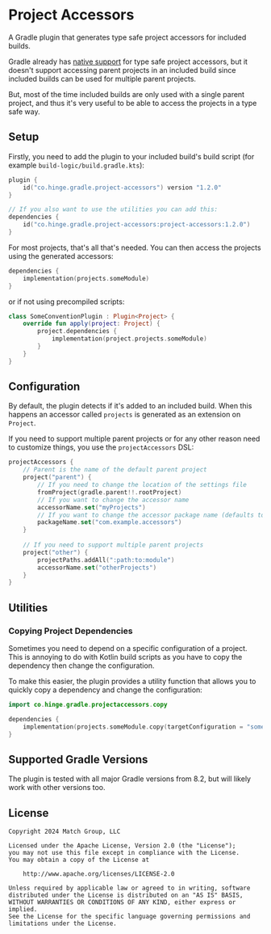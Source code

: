 # Project Accessors
A Gradle plugin that generates type safe project accessors for included builds.

Gradle already has [native support](https://docs.gradle.org/current/userguide/declaring_dependencies.html#sec:type-safe-project-accessors)
for type safe project accessors, but it doesn't support accessing parent projects in an included build since included
builds can be used for multiple parent projects.

But, most of the time included builds are only used with a single parent project, and thus it's very useful to be able
to access the projects in a type safe way.

## Setup
Firstly, you need to add the plugin to your included build's build script (for example `build-logic/build.gradle.kts`):
```kotlin
plugin {
    id("co.hinge.gradle.project-accessors") version "1.2.0"
}

// If you also want to use the utilities you can add this:
dependencies {
    id("co.hinge.gradle.project-accessors:project-accessors:1.2.0")
}
```

For most projects, that's all that's needed. You can then access the projects using the generated accessors:
```kotlin
dependencies {
    implementation(projects.someModule)
}
```
or if not using precompiled scripts:
```kotlin
class SomeConventionPlugin : Plugin<Project> {
    override fun apply(project: Project) {
        project.dependencies {
            implementation(project.projects.someModule)
        }
    }
}
```

## Configuration
By default, the plugin detects if it's added to an included build. When this happens an accessor called `projects` is 
generated as an extension on `Project`.

If you need to support multiple parent projects or for any other reason need to customize things, you use the 
`projectAccessors` DSL:
```kotlin
projectAccessors {
    // Parent is the name of the default parent project
    project("parent") {
        // If you need to change the location of the settings file
        fromProject(gradle.parent!!.rootProject)
        // If you want to change the accessor name
        accessorName.set("myProjects") 
        // If you want to change the accessor package name (defaults to the root package)
        packageName.set("com.example.accessors") 
    }
    
    // If you need to support multiple parent projects
    project("other") {
        projectPaths.addAll(":path:to:module")
        accessorName.set("otherProjects")
    }
}
```

## Utilities
### Copying Project Dependencies
Sometimes you need to depend on a specific configuration of a project. This is
annoying to do with Kotlin build scripts as you have to copy the dependency then
change the configuration. 

To make this easier, the plugin provides a utility function that allows you to quickly
copy a dependency and change the configuration:
```kotlin
import co.hinge.gradle.projectaccessors.copy

dependencies {
    implementation(projects.someModule.copy(targetConfiguration = "someConfiguration"))
}
```

## Supported Gradle Versions
The plugin is tested with all major Gradle versions from 8.2, but will likely work with other versions too.

## License
```plain
Copyright 2024 Match Group, LLC

Licensed under the Apache License, Version 2.0 (the "License");
you may not use this file except in compliance with the License.
You may obtain a copy of the License at

    http://www.apache.org/licenses/LICENSE-2.0

Unless required by applicable law or agreed to in writing, software
distributed under the License is distributed on an "AS IS" BASIS,
WITHOUT WARRANTIES OR CONDITIONS OF ANY KIND, either express or implied.
See the License for the specific language governing permissions and
limitations under the License.
```
